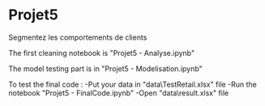# Projet5
Segmentez les comportements de clients

The first cleaning notebook is "Projet5 - Analyse.ipynb"

The model testing part is in "Projet5 - Modelisation.ipynb"

To test the final code : 
-Put your data in "data\TestRetail.xlsx" file
-Run the notebook "Projet5 - FinalCode.ipynb"
-Open "data\result.xlsx" file
